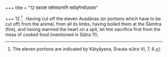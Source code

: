 +++
title = "12 एकादश पशोरवदानानि सर्वाङ्गेभ्योऽवदाय"

+++
12 [^7] . Having cut off the eleven Avadānas (or portions which have to be cut off) from the animal, from all its limbs, having boiled them at the Śāmitra (fire), and having warmed the heart on a spit, let him sacrifice first from the mess of cooked food (mentioned in Sūtra 11);


[^7]:  The eleven portions are indicated by Kātyāyana, Śrauta-sūtra VI, 7, 6.
